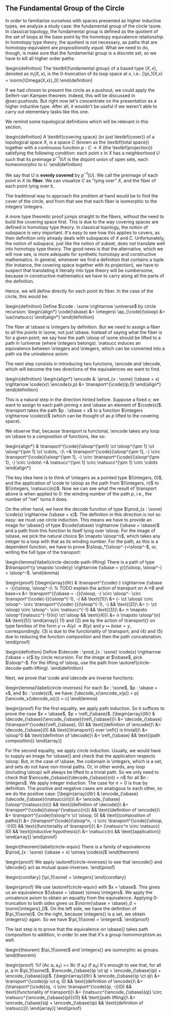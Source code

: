 ## The Fundamental Group of the Circle

In order to familiarize ourselves with spaces presented as higher inductive types, we analyze a study case: the fundamental group of the circle \sone. In classical topology, the fundamental group is defined as the quotient of the set of loops at the base point by the homotopy equivalence relationship. In homotopy type theory, the quotient is not necessary, as paths that are homotopy-equivalent are *propositionally equal*. What we need to do, though, is make sure that the fundamental group is a discrete set, so we have to kill all higher order paths:

\begin{definition}
The \textbf{fundamental group} of a based type $(X,x)$, denoted as $\pi_1(X,x)$, is the $0$-truncation of its loop space at $x$, i.e.:
\[\pi_1(X,x) = \norm{\Omega(X,x)}_0\]
\end{definition}

If we had chosen to present the circle as a pushout, we could apply the Seifert-van Kampen theorem. Indeed, this will be discussed in @sec:pushouts. But right now let's concentrate on the presentation as a higher inductive type. After all, it wouldn't be useful if we weren't able to carry out elementary tasks like this one.

We remind some topological definitions which will be relevant in this section.

\begin{definition}
A \textbf{covering space} (or just \textbf{cover}) of a topological space $X$, is a space $C$ (known as the \textbf{total space}) together with a continuous function $p : C \rightarrow X$ (the \textbf{projection}) satisfying the following condition: each point $x$ in $X$ has a neighborhood $U$ such that its preimage $p^{-1}(U)$ is the disjoint union of open sets, each homeomorphic to $U$.
\end{definition}

We say that $U$ is **evenly covered** by $p^{-1}(U)$. We call the preimage of each point in $X$ its **fiber**. We can visualize $C$ as "lying over" $X$, and the fiber of each point lying over it.

The traditional way to approach the problem at hand would be to find the cover of the circle, and from that see that each fiber is isomorphic to the integers \integers.

A more type theoretic proof jumps straight to the fibers, without the need to build the covering space first. This is due to the way covering spaces are defined in homotopy type theory. In classical topology, the notion of subspace is very important. It's easy to see how this applies to covers, as their definition only already deals with subspaces of $X$ and $C$. Unfortunately, the notion of subspace, just like the notion of subset, does not translate well into homotopy type theory. The good news is that the alternative, which we will now see, is more adequate for synthetic homotopy and constructive mathematics. In general, whenever we find a definition that contains a tuple (for instance, the covering space together with its projection), we have to suspect that translating it literally into type theory will be cumbersome, because in constructive mathematics we have to carry along all the parts of the definition.

Hence, we will define directly for each point its fiber. In the case of the circle, this would be:

\begin{definition}
Define $\code : \sone \rightarrow \universe$ by circle recursion:
\begin{align*}
\code(\sbase) &= \integers\\
\ap_{\code}(\sloop) &= \ua(\natsucc)
\end{align*}
\end{definition}

The fiber at \sbase is \integers by definition. But we need to assign a fiber to all the points in \sone, not just \sbase. Instead of saying what the fiber is for a given point, we say how the path \sloop of \sone should be lifted to a path in \universe (where \integers belongs). \natsucc induces an equivalence between \integers and \integers, which can be converted into a path via the univalence axiom.

The next step consists in introducing two functions, \encode and \decode, which will become the two directions of the equivalences we want to find.

\begin{definition}
\begin{align*}
\encode &: \prod_{x : \sone} (\sbase = x) \rightarrow \code(x)\\
\encode(x,p) &= \transport^{\code}(p,0)
\end{align*}
\end{definition}

This is a natural step in the direction hinted before. Suppose a fixed $x$; we want to assign to each path joining $x$ and \sbase an element of $\code(x)$. \transport takes the path $p : \sbase = x$ to a function $\integers \rightarrow \code(x)$ (which can be thought of as $p$ lifted to the covering space).

We observe that, because \transport is functorial, \encode takes any loop on \sbase to a composition of functions, like so:

\begin{align*}
& \transport^{\code}(\sloop^{\pm1} \ct \sloop^{\pm 1} \ct \sloop^{\pm 1} \ct \cdots, -)\\
=& \transport^{\code}(\sloop^{\pm 1}, -) \circ \transport^{\code}(\sloop^{\pm 1}, -) \circ \transport^{\code}(\sloop^{\pm 1}, -) \circ \cdots\\
=& \natsucc^{\pm 1} \circ \natsucc^{\pm 1} \circ \cdots
\end{align*}

The key idea here is to think of \integers as a pointed type $(\integers, 0)$, and the application of \code to \sloop as the path from $(\integers, n)$ to $(\integers, \natsucc(n))$. Now we can see what the result of \transport above is when applied to $0$: the winding number of the path $p$, i.e., the number of "net" turns it does.

On the other hand, we have the decode function of type $\prod_{x : \sone} \code(x) \rightarrow (\sbase = x)$. The definition in this direction is not so easy: we must use circle induction. This means we have to provide an image for \sbase{} of type $\code(\sbase) \rightarrow (\sbase = \sbase)$ and a path from this function to itself lying over \sloop. For the image of \sbase, we pick the natural choice $n \mapsto \sloop^n$, which takes any integer to a loop with that as its winding number. For the path, as this is a dependent function, we have to prove $\sloop_*(\sloop^-)=\sloop^-$, or, writing the full type of the transport:

\begin{lemma}\label{circle-decode-path-lifting}
There is a path of type $\transport^{y \mapsto \code(y) \rightarrow (\sbase = y)}(\sloop, \sloop^-) = \sloop^-$.
\end{lemma}

\begin{proof}
\[\begin{array}{lllr}
& \transport^{\code(-) \rightarrow (\sbase = -)}(\sloop, \sloop^-)\\
% TODO explain the action of transport on A->B and base=x
&= \transport^{(\sbase = -)}(\sloop, -) \circ \sloop^- \circ \transport^{\code(-)}(\sloop^{-1}, -) && \text{(1)}\\
&= (- \ct \sloop) \circ \sloop^- \circ \transport^{\code(-)}(\sloop^{-1}, -) && \text{(2)}\\
&= (- \ct \sloop) \circ \sloop^- \circ \natsucc^{-1} && \text{(3)}\\
&= n \mapsto \sloop^{\natsucc^{-1}(n)} \ct \sloop && \text{(4)}\\
&= n \mapsto \sloop^{n} && \text{(5)}
\end{array}\]
(1) and (2) are by the action of \transport{} on type families of the form $y \mapsto A(y) \rightarrow B(y)$ and $y \mapsto base = y$, correspondingly.
(3) is due to the functoriality of \transport, and (4) and (5) due to reducing the function composition and then the path concatenation.
\end{proof}

\begin{definition}
Define $\decode : \prod_{x : \sone} \code(x) \rightarrow (\sbase = x)$ by circle recursion. For the image at $\sbase$, pick $\sloop^-$. For the lifting of \sloop, use the path from \autoref{circle-decode-path-lifting}.
\end{definition}

Next, we prove that \code and \decode are inverse functions:

\begin{lemma}\label{circle-inverses}
For each $x : \sone$, $p : \sbase = x$, and $c : \code(x)$, we have:
\[\decode_x(\encode_x(p)) = p\]
\[\encode_x(\decode_x(c)) = c\]
\end{lemma}

\begin{proof}
For the first equality, we apply path induction. So it suffices to prove the case $x = \sbase$, $p = \refl_{\sbase}$.
\[\begin{array}{lllr}
& \decode_{\sbase}(\encode_{\sbase}(\refl_{\sbase}))\\
&= \decode_{\sbase}(\transport^{\code}(\refl_{\sbase}, 0)) && \text{(definition of \encode)}\\
&= \decode_{\sbase}(0) && \text{(\transport{} over \refl{} is trivial)}\\
&= \sloop^0 && \text{(definition of \decode)}\\
&= \refl_{\sbase} && \text{(path composition)}
\end{array}\]

For the second equality, we apply circle induction. Usually, we would have to supply an image for \sbase{} and check that the application respects \sloop. But, in the case of \sbase, the codomain is \integers, which is a set, and sets do not have non-trivial paths. Or, in other words, any loop (including \sloop) will always be lifted to a trivial path. So we only need to check that $\encode_{\sbase}(\decode_{\sbase}(n)) = n$ for all $n : \integers$. We apply integer induction. The case for $n = 0$ is true by definition. The positive and negative cases are analogous to each other, so we do the positive case:
\[\begin{array}{lllr}
& \encode_{\sbase}(\decode_{\sbase}(\natsucc(n)))\\
&= \encode_{\sbase}(\sloop^{\natsucc(n)}) && \text{(definition of \decode)}\\
&= \transport^{\code}(\sloop^{\natsucc(n)}) && \text{(definition of \encode)}\\
&= \transport^{\code}(\sloop^n \ct \sloop, 0) && \text{(composition of paths)}\\
&= (\transport^{\code}(\sloop^n, -) \circ \transport^{\code}(\sloop, -))(0) && \text{(functoriality of \transport)}\\
&= (\natsucc^n \circ \natsucc)(0) && \text{(inductive hypothesis)}\\
&= \natsucc(n) && \text{(application)}
\end{array}\]
\end{proof}

\begin{theorem}\label{circle-equiv}
There is a family of equivalences $\prod_{x : \sone} (\sbase = x) \simeq \code(x)$
\end{theorem}

\begin{proof}
We apply \autoref{circle-inverses} to see that \encode{} and \decode{} act as mutual quasi-inverses.
\end{proof}

\begin{corollary}
\[\pi_1(\sone) = \integers\]
\end{corollary}

\begin{proof}
We use \autoref{circle-equiv} with $x = \sbase$. This gives us an equivalence $(\sbase = \sbase) \simeq \integers$. We apply the univalence axiom to obtain an equality from the equivalence. Applying $0$-truncation to both sides gives us $\norm{\sbase = \sbase}_0 = \norm{\integers}_0$. On the left side, we have the definition of $\pi_1(\sone)$. On the right, because \integers{} is a set, we obtain \integers{} again. So we have $\pi_1(\sone) = \integers$.
\end{proof}

The last step is to prove that the equivalence on \sbase{} takes path composition to addition, in order to see that it's a group homomorphism as well.

\begin{theorem}
$\pi_1(\sone)$ and \integers{} are isomorphic as groups.
\end{theorem}

\begin{proof}
%f (Ac a₁ a₂) == Bc (f a₁) (f a₂)
It's enough to see that, for all $p$, $q$ in $\pi_1(\sone)$, $\encode_{\sbase}(p \ct q) = \encode_{\sbase}(p) + \encode_{\sbase}(q)$.
\[\begin{array}{lllr}
& \encode_{\sbase}(p \ct q)\\
&= \transport^{\code}(p \ct q, 0) && \text{(definition of \encode)}\\
&= (\transport^{\code}(q, -) \circ \transport^{\code}(p, -))(0) && \text{(functoriality of transport)}\\
&= (\natsucc^{\encode_{\sbase}(q)} \circ \natsucc^{\encode_{\sbase}(p)})(0) && \text{(path lifting)}\\
&= \encode_{\sbase}(q) + \encode_{\sbase}(p) && \text{(definition of \natsucc)}\\
\end{array}\]
\end{proof}
